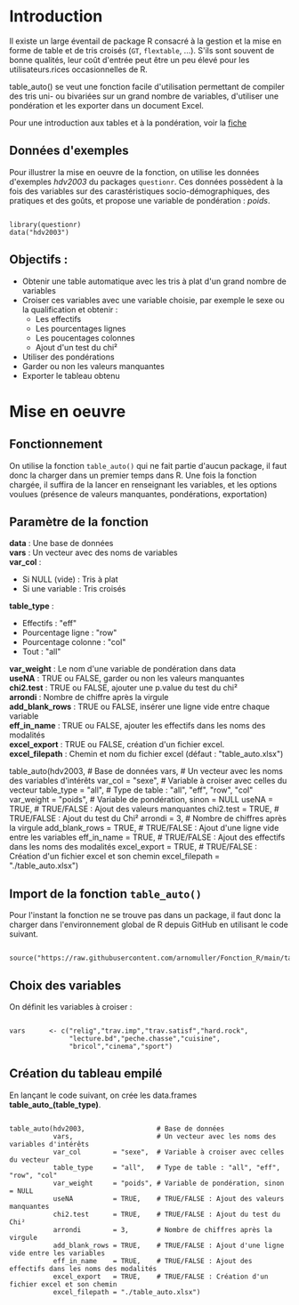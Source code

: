 # Introduction

Il existe un large éventail de package R consacré à la gestion et la mise en forme de table et de tris croisés (`GT`, `flextable`, ...). S'ils sont souvent de bonne qualités, leur coût d'entrée peut être un peu élevé pour les utilisateurs.rices occasionnelles de R.

table_auto() se veut une fonction facile d'utilisation permettant de compiler des tris uni- ou bivariées sur un grand nombre de variables, d'utiliser une pondération et les exporter dans un document Excel.

Pour une introduction aux tables et à la pondération, voir la [fiche](https://mthevenin.github.io/assistoolsms/R/assist/posts/weight_norm/weight_norm.html)

## Données d'exemples

Pour illustrer la mise en oeuvre de la fonction, on utilise les données d'exemples *hdv2003* du packages `questionr`. Ces données possèdent à la fois des variables sur des carastéristiques socio-démographiques, des pratiques et des goûts, et propose une variable de pondération : *poids*.

```{r filename="Import des données d'exemples", warning=FALSE, message=FALSE}

library(questionr)
data("hdv2003")

```


## Objectifs :

-   Obtenir une table automatique avec les tris à plat d'un grand nombre de variables
-   Croiser ces variables avec une variable choisie, par exemple le sexe ou la qualification et obtenir :
    -   Les effectifs
    -   Les pourcentages lignes
    -   Les poucentages colonnes
    -   Ajout d'un test du chi²
-   Utiliser des pondérations
-   Garder ou non les valeurs manquantes
-   Exporter le tableau obtenu  


# Mise en oeuvre
 
## Fonctionnement

On utilise la fonction `table_auto()` qui ne fait partie d'aucun package, il faut donc la charger dans un premier temps dans R. Une fois la fonction chargée, il suffira de la lancer en renseignant les variables, et les options voulues (présence de valeurs manquantes, pondérations, exportation)

## Paramètre de la fonction

**data**          : Une base de données                            
**vars**          : Un vecteur avec des noms de variables         
**var_col**       :    
- Si NULL (vide)  : Tris à plat                                    
- Si une variable : Tris croisés

**table_type**     :  
-   Effectifs           : "eff"      
-   Pourcentage ligne   : "row"  
-   Pourcentage colonne : "col"  
-	Tout                : "all"
                  
**var_weight**     : Le nom d'une variable de pondération dans data                     
**useNA**          : TRUE ou FALSE, garder ou non les valeurs manquantes      
**chi2.test**      : TRUE ou FALSE, ajouter une p.value du test du chi²        
**arrondi**        : Nombre de chiffre après la virgule                           
**add_blank_rows** : TRUE ou FALSE, insérer une ligne vide entre chaque variable     
**eff_in_name**    : TRUE ou FALSE, ajouter les effectifs dans les noms des modalités   
**excel_export**   : TRUE ou FALSE, création d'un fichier excel.        
**excel_filepath** : Chemin et nom du fichier excel (défaut : "table_auto.xlsx")        


table_auto(hdv2003,                  # Base de données
           vars,                     # Un vecteur avec les noms des variables d'intérêts
           var_col        = "sexe",  # Variable à croiser avec celles du vecteur
           table_type     = "all",   # Type de table : "all", "eff", "row", "col"
           var_weight     = "poids", # Variable de pondération, sinon = NULL
           useNA          = TRUE,    # TRUE/FALSE : Ajout des valeurs manquantes
           chi2.test      = TRUE,    # TRUE/FALSE : Ajout du test du Chi²
           arrondi        = 3,       # Nombre de chiffres après la virgule
           add_blank_rows = TRUE,    # TRUE/FALSE : Ajout d'une ligne vide entre les variables
           eff_in_name    = TRUE,    # TRUE/FALSE : Ajout des effectifs dans les noms des modalités
           excel_export   = TRUE,    # TRUE/FALSE : Création d'un fichier excel et son chemin
           excel_filepath = "./table_auto.xlsx")   



## Import de la fonction `table_auto()`

Pour l'instant la fonction ne se trouve pas dans un package, il faut donc la charger dans l'environnement global de R depuis GitHub en utilisant le code suivant.  


```{r filename="Import de la fonction depuis Github"}

source("https://raw.githubusercontent.com/arnomuller/Fonction_R/main/table_auto/fonction_table_auto.R")

```


## Choix des variables

On définit les variables à croiser :

```{r filename="Choix des variables"}

vars      <- c("relig","trav.imp","trav.satisf","hard.rock",
               "lecture.bd","peche.chasse","cuisine",
               "bricol","cinema","sport")

```



## Création du tableau empilé

En lançant le code suivant, on crée les data.frames **table_auto_(table_type)**.

```{r filename="Activation de la fonction", warning=FALSE, message=FALSE}

table_auto(hdv2003,                  # Base de données
           vars,                     # Un vecteur avec les noms des variables d'intérêts
           var_col        = "sexe",  # Variable à croiser avec celles du vecteur
           table_type     = "all",   # Type de table : "all", "eff", "row", "col"
           var_weight     = "poids", # Variable de pondération, sinon = NULL
           useNA          = TRUE,    # TRUE/FALSE : Ajout des valeurs manquantes
           chi2.test      = TRUE,    # TRUE/FALSE : Ajout du test du Chi²
           arrondi        = 3,       # Nombre de chiffres après la virgule
           add_blank_rows = TRUE,    # TRUE/FALSE : Ajout d'une ligne vide entre les variables
           eff_in_name    = TRUE,    # TRUE/FALSE : Ajout des effectifs dans les noms des modalités
           excel_export   = TRUE,    # TRUE/FALSE : Création d'un fichier excel et son chemin
           excel_filepath = "./table_auto.xlsx")   

```
